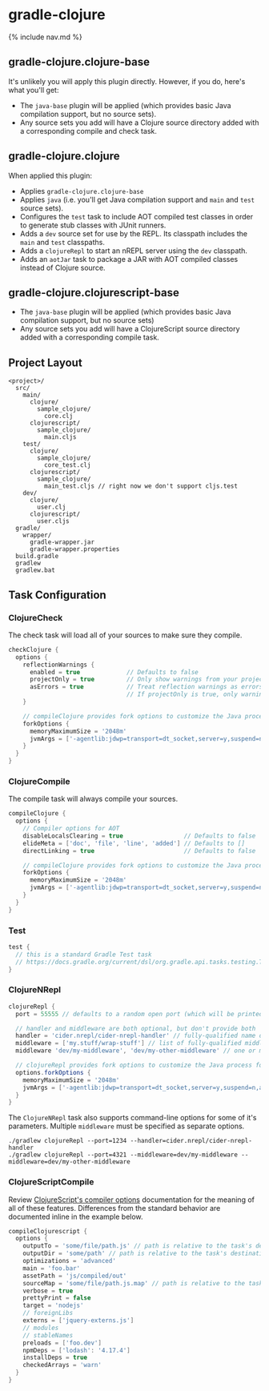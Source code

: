 # gradle-clojure

{% include nav.md %}

## gradle-clojure.clojure-base

It's unlikely you will apply this plugin directly. However, if you do, here's what you'll get:

- The `java-base` plugin will be applied (which provides basic Java compilation support, but no source sets).
- Any source sets you add will have a Clojure source directory added with a corresponding compile and check task.

## gradle-clojure.clojure

When applied this plugin:

- Applies `gradle-clojure.clojure-base`
- Applies `java` (i.e. you'll get Java compilation support and `main` and `test` source sets).
- Configures the `test` task to include AOT compiled test classes in order to generate stub classes with JUnit runners.
- Adds a `dev` source set for use by the REPL. Its classpath includes the `main` and `test` classpaths.
- Adds a `clojureRepl` to start an nREPL server using the `dev` classpath.
- Adds an `aotJar` task to package a JAR with AOT compiled classes instead of Clojure source.

## gradle-clojure.clojurescript-base

- The `java-base` plugin will be applied (which provides basic Java compilation support, but no source sets)
- Any source sets you add will have a ClojureScript source directory added with a corresponding compile task.

## Project Layout

```
<project>/
  src/
    main/
      clojure/
        sample_clojure/
          core.clj
      clojurescript/
        sample_clojure/
          main.cljs
    test/
      clojure/
        sample_clojure/
          core_test.clj
      clojurescript/
        sample_clojure/
          main_test.cljs // right now we don't support cljs.test
    dev/
      clojure/
        user.clj
      clojurescript/
        user.cljs
  gradle/
    wrapper/
      gradle-wrapper.jar
      gradle-wrapper.properties
  build.gradle
  gradlew
  gradlew.bat
```

## Task Configuration

### ClojureCheck

The check task will load all of your sources to make sure they compile.

```groovy
checkClojure {
  options {
    reflectionWarnings {
      enabled = true             // Defaults to false
      projectOnly = true         // Only show warnings from your project, not dependencies - default false
      asErrors = true            // Treat reflection warnings as errors and fail the build
                                 // If projectOnly is true, only warnings from your project are errors.
    }

    // compileClojure provides fork options to customize the Java process for compilation
    forkOptions {
      memoryMaximumSize = '2048m'
      jvmArgs = ['-agentlib:jdwp=transport=dt_socket,server=y,suspend=n,address=5005', '-Djava.awt.headless=true']
    }
  }
}
```

### ClojureCompile

The compile task will always compile your sources.

```groovy
compileClojure {
  options {
    // Compiler options for AOT
    disableLocalsClearing = true                 // Defaults to false
    elideMeta = ['doc', 'file', 'line', 'added'] // Defaults to []
    directLinking = true                         // Defaults to false

    // compileClojure provides fork options to customize the Java process for compilation
    forkOptions {
      memoryMaximumSize = '2048m'
      jvmArgs = ['-agentlib:jdwp=transport=dt_socket,server=y,suspend=n,address=5005', '-Djava.awt.headless=true']
    }
  }
}
```

### Test

```groovy
test {
  // this is a standard Gradle Test task
  // https://docs.gradle.org/current/dsl/org.gradle.api.tasks.testing.Test.html
}
```

### ClojureNRepl

```groovy
clojureRepl {
  port = 55555 // defaults to a random open port (which will be printed in the build output)

  // handler and middleware are both optional, but don't provide both
  handler = 'cider.nrepl/cider-nrepl-handler' // fully-qualified name of function
  middleware = ['my.stuff/wrap-stuff'] // list of fully-qualified middleware function names (override any existing)
  middleware 'dev/my-middleware', 'dev/my-other-middleware' // one or more full-qualified middleware function names (append to any existing)

  // clojureRepl provides fork options to customize the Java process for compilation
  options.forkOptions {
    memoryMaximumSize = '2048m'
    jvmArgs = ['-agentlib:jdwp=transport=dt_socket,server=y,suspend=n,address=5005', '-Djava.awt.headless=true']
  }
}
```

The `ClojureNRepl` task also supports command-line options for some of it's parameters. Multiple `middleware` must be specified as separate options.

```
./gradlew clojureRepl --port=1234 --handler=cider.nrepl/cider-nrepl-handler
./gradlew clojureRepl --port=4321 --middleware=dev/my-middleware --middleware=dev/my-other-middleware
```

### ClojureScriptCompile

Review [ClojureScript's compiler options](https://clojurescript.org/reference/compiler-options) documentation for the meaning of all of these features. Differences from the standard behavior are documented inline in the example below.

```groovy
compileClojurescript {
  options {
    outputTo = 'some/file/path.js' // path is relative to the task's destinationDir
    outputDir = 'some/path' // path is relative to the task's destinationDir
    optimizations = 'advanced'
    main = 'foo.bar'
    assetPath = 'js/compiled/out'
    sourceMap = 'some/file/path.js.map' // path is relative to the task's destinationDir
    verbose = true
    prettyPrint = false
    target = 'nodejs'
    // foreignLibs
    externs = ['jquery-externs.js']
    // modules
    // stableNames
    preloads = ['foo.dev']
    npmDeps = ['lodash': '4.17.4']
    installDeps = true
    checkedArrays = 'warn'
  }
}
```
